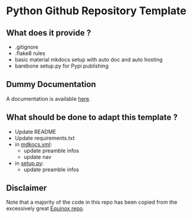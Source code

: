 # Python Github Repository Template 

## What does it provide ?

- .gitignore
- .flake8 rules
- basic material mkdocs setup with auto doc and auto hosting
- barebone setup.py for Pypi publishing


## Dummy Documentation

A documentation is available [here](https://spfluosmlm.github.io/Template/).


## What should be done to adapt this template ?

- Update README
- Update requirements.txt
- in [mdkocs.yml](mkdocs.yml):
    - update preamble infos
    - update nav
- in [setup.py](setup.py):
    - update preamble infos


## Disclaimer

Note that a majority of the code in this repo has been copied from the excessively great [Equinox repo](https://github.com/patrick-kidger/equinox).



